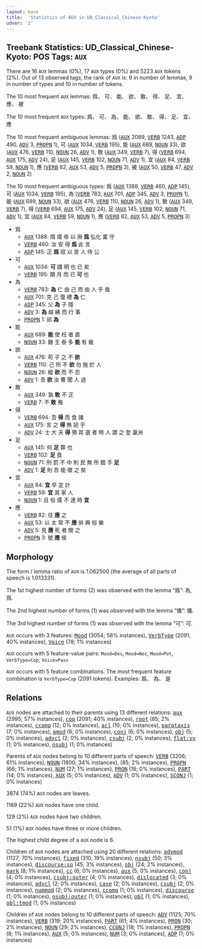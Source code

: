 ```yaml
---
layout: base
title:  'Statistics of AUX in UD_Classical_Chinese-Kyoto'
udver: '2'
---
```


## Treebank Statistics: UD_Classical_Chinese-Kyoto: POS Tags: `AUX`

There are 16 `AUX` lemmas (0%), 17 `AUX` types (0%) and 5223 `AUX` tokens (2%).
Out of 13 observed tags, the rank of `AUX` is: 9 in number of lemmas, 9 in number of types and 10 in number of tokens.

The 10 most frequent `AUX` lemmas: 爲、 可、 能、 欲、 敢、 得、 足、 宜、 應、 被

The 10 most frequent `AUX` types:  爲、 可、 為、 能、 欲、 敢、 得、 足、 宜、 應

The 10 most frequent ambiguous lemmas: 爲 (<tt><a href="lzh_kyoto-pos-AUX.html">AUX</a></tt> 2089, <tt><a href="lzh_kyoto-pos-VERB.html">VERB</a></tt> 1243, <tt><a href="lzh_kyoto-pos-ADP.html">ADP</a></tt> 490, <tt><a href="lzh_kyoto-pos-ADV.html">ADV</a></tt> 3, <tt><a href="lzh_kyoto-pos-PROPN.html">PROPN</a></tt> 1), 可 (<tt><a href="lzh_kyoto-pos-AUX.html">AUX</a></tt> 1034, <tt><a href="lzh_kyoto-pos-VERB.html">VERB</a></tt> 195), 能 (<tt><a href="lzh_kyoto-pos-AUX.html">AUX</a></tt> 689, <tt><a href="lzh_kyoto-pos-NOUN.html">NOUN</a></tt> 33), 欲 (<tt><a href="lzh_kyoto-pos-AUX.html">AUX</a></tt> 476, <tt><a href="lzh_kyoto-pos-VERB.html">VERB</a></tt> 110, <tt><a href="lzh_kyoto-pos-NOUN.html">NOUN</a></tt> 26, <tt><a href="lzh_kyoto-pos-ADV.html">ADV</a></tt> 1), 敢 (<tt><a href="lzh_kyoto-pos-AUX.html">AUX</a></tt> 349, <tt><a href="lzh_kyoto-pos-VERB.html">VERB</a></tt> 7), 得 (<tt><a href="lzh_kyoto-pos-VERB.html">VERB</a></tt> 694, <tt><a href="lzh_kyoto-pos-AUX.html">AUX</a></tt> 175, <tt><a href="lzh_kyoto-pos-ADV.html">ADV</a></tt> 24), 足 (<tt><a href="lzh_kyoto-pos-AUX.html">AUX</a></tt> 145, <tt><a href="lzh_kyoto-pos-VERB.html">VERB</a></tt> 102, <tt><a href="lzh_kyoto-pos-NOUN.html">NOUN</a></tt> 71, <tt><a href="lzh_kyoto-pos-ADV.html">ADV</a></tt> 1), 宜 (<tt><a href="lzh_kyoto-pos-AUX.html">AUX</a></tt> 84, <tt><a href="lzh_kyoto-pos-VERB.html">VERB</a></tt> 59, <tt><a href="lzh_kyoto-pos-NOUN.html">NOUN</a></tt> 1), 應 (<tt><a href="lzh_kyoto-pos-VERB.html">VERB</a></tt> 82, <tt><a href="lzh_kyoto-pos-AUX.html">AUX</a></tt> 53, <tt><a href="lzh_kyoto-pos-ADV.html">ADV</a></tt> 5, <tt><a href="lzh_kyoto-pos-PROPN.html">PROPN</a></tt> 3), 被 (<tt><a href="lzh_kyoto-pos-AUX.html">AUX</a></tt> 50, <tt><a href="lzh_kyoto-pos-VERB.html">VERB</a></tt> 47, <tt><a href="lzh_kyoto-pos-ADV.html">ADV</a></tt> 2, <tt><a href="lzh_kyoto-pos-NOUN.html">NOUN</a></tt> 2)

The 10 most frequent ambiguous types:  爲 (<tt><a href="lzh_kyoto-pos-AUX.html">AUX</a></tt> 1388, <tt><a href="lzh_kyoto-pos-VERB.html">VERB</a></tt> 460, <tt><a href="lzh_kyoto-pos-ADP.html">ADP</a></tt> 145), 可 (<tt><a href="lzh_kyoto-pos-AUX.html">AUX</a></tt> 1034, <tt><a href="lzh_kyoto-pos-VERB.html">VERB</a></tt> 195), 為 (<tt><a href="lzh_kyoto-pos-VERB.html">VERB</a></tt> 783, <tt><a href="lzh_kyoto-pos-AUX.html">AUX</a></tt> 701, <tt><a href="lzh_kyoto-pos-ADP.html">ADP</a></tt> 345, <tt><a href="lzh_kyoto-pos-ADV.html">ADV</a></tt> 3, <tt><a href="lzh_kyoto-pos-PROPN.html">PROPN</a></tt> 1), 能 (<tt><a href="lzh_kyoto-pos-AUX.html">AUX</a></tt> 689, <tt><a href="lzh_kyoto-pos-NOUN.html">NOUN</a></tt> 33), 欲 (<tt><a href="lzh_kyoto-pos-AUX.html">AUX</a></tt> 476, <tt><a href="lzh_kyoto-pos-VERB.html">VERB</a></tt> 110, <tt><a href="lzh_kyoto-pos-NOUN.html">NOUN</a></tt> 26, <tt><a href="lzh_kyoto-pos-ADV.html">ADV</a></tt> 1), 敢 (<tt><a href="lzh_kyoto-pos-AUX.html">AUX</a></tt> 349, <tt><a href="lzh_kyoto-pos-VERB.html">VERB</a></tt> 7), 得 (<tt><a href="lzh_kyoto-pos-VERB.html">VERB</a></tt> 694, <tt><a href="lzh_kyoto-pos-AUX.html">AUX</a></tt> 175, <tt><a href="lzh_kyoto-pos-ADV.html">ADV</a></tt> 24), 足 (<tt><a href="lzh_kyoto-pos-AUX.html">AUX</a></tt> 145, <tt><a href="lzh_kyoto-pos-VERB.html">VERB</a></tt> 102, <tt><a href="lzh_kyoto-pos-NOUN.html">NOUN</a></tt> 71, <tt><a href="lzh_kyoto-pos-ADV.html">ADV</a></tt> 1), 宜 (<tt><a href="lzh_kyoto-pos-AUX.html">AUX</a></tt> 84, <tt><a href="lzh_kyoto-pos-VERB.html">VERB</a></tt> 59, <tt><a href="lzh_kyoto-pos-NOUN.html">NOUN</a></tt> 1), 應 (<tt><a href="lzh_kyoto-pos-VERB.html">VERB</a></tt> 82, <tt><a href="lzh_kyoto-pos-AUX.html">AUX</a></tt> 53, <tt><a href="lzh_kyoto-pos-ADV.html">ADV</a></tt> 5, <tt><a href="lzh_kyoto-pos-PROPN.html">PROPN</a></tt> 3)


* 爲
  * <tt><a href="lzh_kyoto-pos-AUX.html">AUX</a></tt> 1388: 隋 煬 帝 以 淵 <b>爲</b> 弘化 畱 守
  * <tt><a href="lzh_kyoto-pos-VERB.html">VERB</a></tt> 460: 汝 安 得 <b>爲</b> 此 言
  * <tt><a href="lzh_kyoto-pos-ADP.html">ADP</a></tt> 145: 正 <b>爲</b> 寂 以 宮 人 侍 公
* 可
  * <tt><a href="lzh_kyoto-pos-AUX.html">AUX</a></tt> 1034: <b>可</b> 謂 明 也 已 矣
  * <tt><a href="lzh_kyoto-pos-VERB.html">VERB</a></tt> 195: 期 月 而 已 <b>可</b> 也
* 為
  * <tt><a href="lzh_kyoto-pos-VERB.html">VERB</a></tt> 783: <b>為</b> 仁 由 己 而 由 人 乎 哉
  * <tt><a href="lzh_kyoto-pos-AUX.html">AUX</a></tt> 701: 克 己 復 禮 <b>為</b> 仁
  * <tt><a href="lzh_kyoto-pos-ADP.html">ADP</a></tt> 345: 父 <b>為</b> 子 隱
  * <tt><a href="lzh_kyoto-pos-ADV.html">ADV</a></tt> 3: <b>為</b> 越 紼 而 行 事
  * <tt><a href="lzh_kyoto-pos-PROPN.html">PROPN</a></tt> 1: 邱 <b>為</b>
* 能
  * <tt><a href="lzh_kyoto-pos-AUX.html">AUX</a></tt> 689: <b>能</b> 使 枉 者 直
  * <tt><a href="lzh_kyoto-pos-NOUN.html">NOUN</a></tt> 33: 魏 王 泰 多 <b>能</b> 有 寵
* 欲
  * <tt><a href="lzh_kyoto-pos-AUX.html">AUX</a></tt> 476: 苟 子 之 不 <b>欲</b>
  * <tt><a href="lzh_kyoto-pos-VERB.html">VERB</a></tt> 110: 己 所 不 <b>欲</b> 勿 施 於 人
  * <tt><a href="lzh_kyoto-pos-NOUN.html">NOUN</a></tt> 26: 縱 <b>欲</b> 而 不 忍
  * <tt><a href="lzh_kyoto-pos-ADV.html">ADV</a></tt> 1: 吾 <b>欲</b> 汝 曹 聞 人 過
* 敢
  * <tt><a href="lzh_kyoto-pos-AUX.html">AUX</a></tt> 349: 孰 <b>敢</b> 不 正
  * <tt><a href="lzh_kyoto-pos-VERB.html">VERB</a></tt> 7: 不 <b>敢</b> 飧
* 得
  * <tt><a href="lzh_kyoto-pos-VERB.html">VERB</a></tt> 694: 吾 <b>得</b> 而 食 諸
  * <tt><a href="lzh_kyoto-pos-AUX.html">AUX</a></tt> 175: 言 之 <b>得</b> 無 訒 乎
  * <tt><a href="lzh_kyoto-pos-ADV.html">ADV</a></tt> 24: 士 大 夫 <b>得</b> 預 其 選 者 時 人 謂 之 登 瀛洲
* 足
  * <tt><a href="lzh_kyoto-pos-AUX.html">AUX</a></tt> 145: 何 <b>足</b> 算 也
  * <tt><a href="lzh_kyoto-pos-VERB.html">VERB</a></tt> 102: <b>足</b> 食
  * <tt><a href="lzh_kyoto-pos-NOUN.html">NOUN</a></tt> 71: 刑 罰 不 中 則 民 無 所 錯 手 <b>足</b>
  * <tt><a href="lzh_kyoto-pos-ADV.html">ADV</a></tt> 1: <b>足</b> 則 吾 能 徵 之 矣
* 宜
  * <tt><a href="lzh_kyoto-pos-AUX.html">AUX</a></tt> 84: <b>宜</b> 早 定 計
  * <tt><a href="lzh_kyoto-pos-VERB.html">VERB</a></tt> 59: <b>宜</b> 其 家 人
  * <tt><a href="lzh_kyoto-pos-NOUN.html">NOUN</a></tt> 1: 且 俗 儒 不 達 時 <b>宜</b>
* 應
  * <tt><a href="lzh_kyoto-pos-VERB.html">VERB</a></tt> 82: 往 <b>應</b> 之
  * <tt><a href="lzh_kyoto-pos-AUX.html">AUX</a></tt> 53: 以 太 常 不 <b>應</b> 倂 典 俗 樂
  * <tt><a href="lzh_kyoto-pos-ADV.html">ADV</a></tt> 5: 見 <b>應</b> 死 者 閔 之
  * <tt><a href="lzh_kyoto-pos-PROPN.html">PROPN</a></tt> 3: 號 <b>應</b> 侯

## Morphology

The form / lemma ratio of `AUX` is 1.062500 (the average of all parts of speech is 1.013331).

The 1st highest number of forms (2) was observed with the lemma “爲”: 為, 爲.

The 2nd highest number of forms (1) was observed with the lemma “儀”: 儀.

The 3rd highest number of forms (1) was observed with the lemma “可”: 可.

`AUX` occurs with 3 features: <tt><a href="lzh_kyoto-feat-Mood.html">Mood</a></tt> (3054; 58% instances), <tt><a href="lzh_kyoto-feat-VerbType.html">VerbType</a></tt> (2091; 40% instances), <tt><a href="lzh_kyoto-feat-Voice.html">Voice</a></tt> (78; 1% instances)

`AUX` occurs with 5 feature-value pairs: `Mood=Des`, `Mood=Nec`, `Mood=Pot`, `VerbType=Cop`, `Voice=Pass`

`AUX` occurs with 5 feature combinations.
The most frequent feature combination is `VerbType=Cop` (2091 tokens).
Examples: 爲、 為、 是


## Relations

`AUX` nodes are attached to their parents using 13 different relations: <tt><a href="lzh_kyoto-dep-aux.html">aux</a></tt> (2995; 57% instances), <tt><a href="lzh_kyoto-dep-cop.html">cop</a></tt> (2091; 40% instances), <tt><a href="lzh_kyoto-dep-root.html">root</a></tt> (85; 2% instances), <tt><a href="lzh_kyoto-dep-ccomp.html">ccomp</a></tt> (12; 0% instances), <tt><a href="lzh_kyoto-dep-acl.html">acl</a></tt> (10; 0% instances), <tt><a href="lzh_kyoto-dep-parataxis.html">parataxis</a></tt> (7; 0% instances), <tt><a href="lzh_kyoto-dep-amod.html">amod</a></tt> (6; 0% instances), <tt><a href="lzh_kyoto-dep-conj.html">conj</a></tt> (6; 0% instances), <tt><a href="lzh_kyoto-dep-obj.html">obj</a></tt> (5; 0% instances), <tt><a href="lzh_kyoto-dep-advcl.html">advcl</a></tt> (2; 0% instances), <tt><a href="lzh_kyoto-dep-csubj.html">csubj</a></tt> (2; 0% instances), <tt><a href="lzh_kyoto-dep-flat-vv.html">flat:vv</a></tt> (1; 0% instances), <tt><a href="lzh_kyoto-dep-nsubj.html">nsubj</a></tt> (1; 0% instances)

Parents of `AUX` nodes belong to 10 different parts of speech: <tt><a href="lzh_kyoto-pos-VERB.html">VERB</a></tt> (3206; 61% instances), <tt><a href="lzh_kyoto-pos-NOUN.html">NOUN</a></tt> (1800; 34% instances),  (85; 2% instances), <tt><a href="lzh_kyoto-pos-PROPN.html">PROPN</a></tt> (66; 1% instances), <tt><a href="lzh_kyoto-pos-NUM.html">NUM</a></tt> (27; 1% instances), <tt><a href="lzh_kyoto-pos-PRON.html">PRON</a></tt> (18; 0% instances), <tt><a href="lzh_kyoto-pos-PART.html">PART</a></tt> (14; 0% instances), <tt><a href="lzh_kyoto-pos-AUX.html">AUX</a></tt> (5; 0% instances), <tt><a href="lzh_kyoto-pos-ADV.html">ADV</a></tt> (1; 0% instances), <tt><a href="lzh_kyoto-pos-SCONJ.html">SCONJ</a></tt> (1; 0% instances)

3874 (74%) `AUX` nodes are leaves.

1169 (22%) `AUX` nodes have one child.

129 (2%) `AUX` nodes have two children.

51 (1%) `AUX` nodes have three or more children.

The highest child degree of a `AUX` node is 6.

Children of `AUX` nodes are attached using 20 different relations: <tt><a href="lzh_kyoto-dep-advmod.html">advmod</a></tt> (1127; 70% instances), <tt><a href="lzh_kyoto-dep-fixed.html">fixed</a></tt> (310; 19% instances), <tt><a href="lzh_kyoto-dep-nsubj.html">nsubj</a></tt> (50; 3% instances), <tt><a href="lzh_kyoto-dep-discourse-sp.html">discourse:sp</a></tt> (45; 3% instances), <tt><a href="lzh_kyoto-dep-obj.html">obj</a></tt> (24; 2% instances), <tt><a href="lzh_kyoto-dep-mark.html">mark</a></tt> (8; 1% instances), <tt><a href="lzh_kyoto-dep-cc.html">cc</a></tt> (6; 0% instances), <tt><a href="lzh_kyoto-dep-aux.html">aux</a></tt> (5; 0% instances), <tt><a href="lzh_kyoto-dep-conj.html">conj</a></tt> (4; 0% instances), <tt><a href="lzh_kyoto-dep-csubj-outer.html">csubj:outer</a></tt> (4; 0% instances), <tt><a href="lzh_kyoto-dep-dislocated.html">dislocated</a></tt> (3; 0% instances), <tt><a href="lzh_kyoto-dep-advcl.html">advcl</a></tt> (2; 0% instances), <tt><a href="lzh_kyoto-dep-case.html">case</a></tt> (2; 0% instances), <tt><a href="lzh_kyoto-dep-csubj.html">csubj</a></tt> (2; 0% instances), <tt><a href="lzh_kyoto-dep-nummod.html">nummod</a></tt> (2; 0% instances), <tt><a href="lzh_kyoto-dep-ccomp.html">ccomp</a></tt> (1; 0% instances), <tt><a href="lzh_kyoto-dep-discourse.html">discourse</a></tt> (1; 0% instances), <tt><a href="lzh_kyoto-dep-nsubj-outer.html">nsubj:outer</a></tt> (1; 0% instances), <tt><a href="lzh_kyoto-dep-obl.html">obl</a></tt> (1; 0% instances), <tt><a href="lzh_kyoto-dep-obl-tmod.html">obl:tmod</a></tt> (1; 0% instances)

Children of `AUX` nodes belong to 10 different parts of speech: <tt><a href="lzh_kyoto-pos-ADV.html">ADV</a></tt> (1125; 70% instances), <tt><a href="lzh_kyoto-pos-VERB.html">VERB</a></tt> (319; 20% instances), <tt><a href="lzh_kyoto-pos-PART.html">PART</a></tt> (61; 4% instances), <tt><a href="lzh_kyoto-pos-PRON.html">PRON</a></tt> (30; 2% instances), <tt><a href="lzh_kyoto-pos-NOUN.html">NOUN</a></tt> (29; 2% instances), <tt><a href="lzh_kyoto-pos-CCONJ.html">CCONJ</a></tt> (18; 1% instances), <tt><a href="lzh_kyoto-pos-PROPN.html">PROPN</a></tt> (8; 1% instances), <tt><a href="lzh_kyoto-pos-AUX.html">AUX</a></tt> (5; 0% instances), <tt><a href="lzh_kyoto-pos-NUM.html">NUM</a></tt> (3; 0% instances), <tt><a href="lzh_kyoto-pos-ADP.html">ADP</a></tt> (1; 0% instances)

